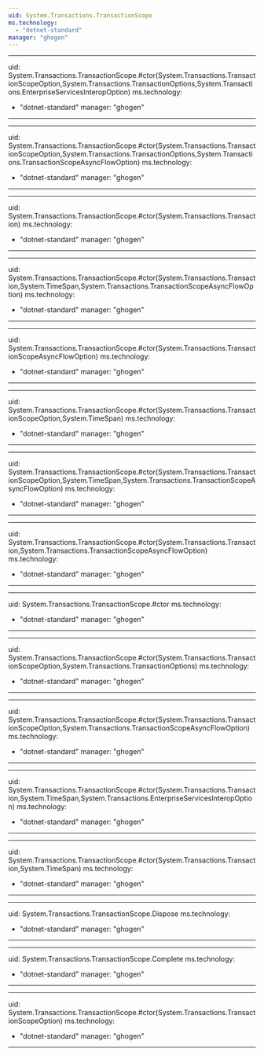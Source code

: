 ```yaml
---
uid: System.Transactions.TransactionScope
ms.technology: 
  - "dotnet-standard"
manager: "ghogen"
---
```


---
uid: System.Transactions.TransactionScope.#ctor(System.Transactions.TransactionScopeOption,System.Transactions.TransactionOptions,System.Transactions.EnterpriseServicesInteropOption)
ms.technology: 
  - "dotnet-standard"
manager: "ghogen"
---

---
uid: System.Transactions.TransactionScope.#ctor(System.Transactions.TransactionScopeOption,System.Transactions.TransactionOptions,System.Transactions.TransactionScopeAsyncFlowOption)
ms.technology: 
  - "dotnet-standard"
manager: "ghogen"
---

---
uid: System.Transactions.TransactionScope.#ctor(System.Transactions.Transaction)
ms.technology: 
  - "dotnet-standard"
manager: "ghogen"
---

---
uid: System.Transactions.TransactionScope.#ctor(System.Transactions.Transaction,System.TimeSpan,System.Transactions.TransactionScopeAsyncFlowOption)
ms.technology: 
  - "dotnet-standard"
manager: "ghogen"
---

---
uid: System.Transactions.TransactionScope.#ctor(System.Transactions.TransactionScopeAsyncFlowOption)
ms.technology: 
  - "dotnet-standard"
manager: "ghogen"
---

---
uid: System.Transactions.TransactionScope.#ctor(System.Transactions.TransactionScopeOption,System.TimeSpan)
ms.technology: 
  - "dotnet-standard"
manager: "ghogen"
---

---
uid: System.Transactions.TransactionScope.#ctor(System.Transactions.TransactionScopeOption,System.TimeSpan,System.Transactions.TransactionScopeAsyncFlowOption)
ms.technology: 
  - "dotnet-standard"
manager: "ghogen"
---

---
uid: System.Transactions.TransactionScope.#ctor(System.Transactions.Transaction,System.Transactions.TransactionScopeAsyncFlowOption)
ms.technology: 
  - "dotnet-standard"
manager: "ghogen"
---

---
uid: System.Transactions.TransactionScope.#ctor
ms.technology: 
  - "dotnet-standard"
manager: "ghogen"
---

---
uid: System.Transactions.TransactionScope.#ctor(System.Transactions.TransactionScopeOption,System.Transactions.TransactionOptions)
ms.technology: 
  - "dotnet-standard"
manager: "ghogen"
---

---
uid: System.Transactions.TransactionScope.#ctor(System.Transactions.TransactionScopeOption,System.Transactions.TransactionScopeAsyncFlowOption)
ms.technology: 
  - "dotnet-standard"
manager: "ghogen"
---

---
uid: System.Transactions.TransactionScope.#ctor(System.Transactions.Transaction,System.TimeSpan,System.Transactions.EnterpriseServicesInteropOption)
ms.technology: 
  - "dotnet-standard"
manager: "ghogen"
---

---
uid: System.Transactions.TransactionScope.#ctor(System.Transactions.Transaction,System.TimeSpan)
ms.technology: 
  - "dotnet-standard"
manager: "ghogen"
---

---
uid: System.Transactions.TransactionScope.Dispose
ms.technology: 
  - "dotnet-standard"
manager: "ghogen"
---

---
uid: System.Transactions.TransactionScope.Complete
ms.technology: 
  - "dotnet-standard"
manager: "ghogen"
---

---
uid: System.Transactions.TransactionScope.#ctor(System.Transactions.TransactionScopeOption)
ms.technology: 
  - "dotnet-standard"
manager: "ghogen"
---
